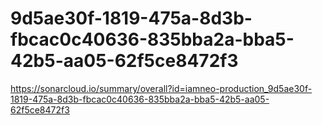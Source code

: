 # 9d5ae30f-1819-475a-8d3b-fbcac0c40636-835bba2a-bba5-42b5-aa05-62f5ce8472f3
https://sonarcloud.io/summary/overall?id=iamneo-production_9d5ae30f-1819-475a-8d3b-fbcac0c40636-835bba2a-bba5-42b5-aa05-62f5ce8472f3

